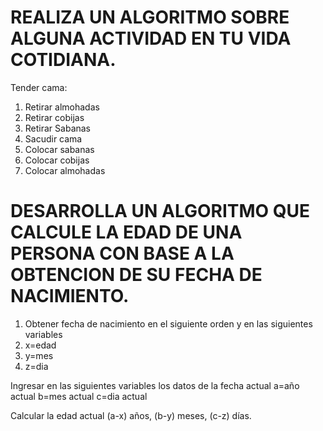 # REALIZA UN ALGORITMO SOBRE ALGUNA ACTIVIDAD EN TU VIDA COTIDIANA.

Tender cama:
1.	Retirar almohadas
2.	Retirar cobijas
3.	Retirar Sabanas
4.	Sacudir cama
5.	Colocar sabanas
6.	Colocar cobijas
7.	Colocar almohadas



# DESARROLLA UN ALGORITMO QUE CALCULE LA EDAD DE UNA PERSONA CON BASE A LA OBTENCION DE SU FECHA DE NACIMIENTO.

1. Obtener fecha de nacimiento en el siguiente orden y en las siguientes variables
2.  x=edad
3.  y=mes
4.  z=dia

Ingresar en las siguientes variables los datos de la fecha actual
a=año actual
b=mes actual
c=dia actual

Calcular la edad actual
(a-x) años, (b-y) meses, (c-z) días.
